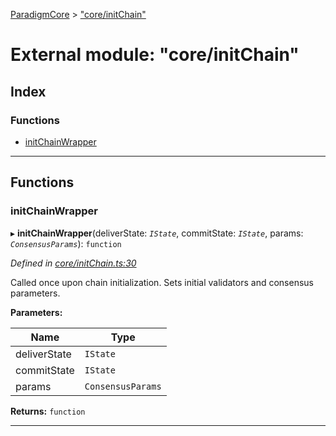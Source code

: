 [ParadigmCore](../README.md) > ["core/initChain"](../modules/_core_initchain_.md)

# External module: "core/initChain"

## Index

### Functions

* [initChainWrapper](_core_initchain_.md#initchainwrapper)

---

## Functions

<a id="initchainwrapper"></a>

###  initChainWrapper

▸ **initChainWrapper**(deliverState: *`IState`*, commitState: *`IState`*, params: *`ConsensusParams`*): `function`

*Defined in [core/initChain.ts:30](https://github.com/paradigmfoundation/paradigmcore/blob/acc965b/src/core/initChain.ts#L30)*

Called once upon chain initialization. Sets initial validators and consensus parameters.

**Parameters:**

| Name | Type |
| ------ | ------ |
| deliverState | `IState` |
| commitState | `IState` |
| params | `ConsensusParams` |

**Returns:** `function`

___

